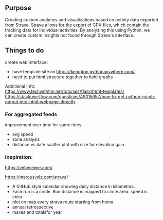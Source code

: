 ## Purpose
Creating custom analytics and visualizations based on activty data exported from Strava. Strava allows for the export of GPX files, which contain the tracking data for individual activities. By analyzing this using Python, we can create custom insights not found through Strava's interface.

## Things to do

create web interface:<br> 
 - have template site on https://kempton.pythonanywhere.com/ <br>
 - need to put html structure together to hold graphs <br> 

Additional info: <br>
https://www.techwithtim.net/tutorials/flask/html-templates/<br>
https://stackoverflow.com/questions/49015957/how-to-get-python-graph-output-into-html-webpage-directly

### For aggregated feeds

improvement over time for same rides:
 - avg speed <br>
 - zone analysis <br>
 - distance vs date scatter plot with size for elevation gain<br>
 
### Inspiration:
https://veloviewer.com/<br>

https://marcusvolz.com/strava/<br>
 - A GitHub style calendar showing daily distance in kilometres.<br>
 - Each run is a circle. Run distance is mapped to circle area. speed is color<br>
 - plot on map every strava route starting from home<br>
 - annual retrospective<br>
 - maxes and totalsfor year<br>




